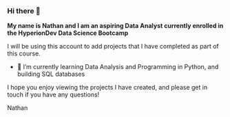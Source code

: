 ### Hi there 👋

**My name is Nathan and I am an aspiring Data Analyst currently enrolled in the HyperionDev Data Science Bootcamp**

I will be using this account to add projects that I have completed as part of this course.

- 🌱 I’m currently learning Data Analysis and Programming in Python, and building SQL databases

I hope you enjoy viewing the projects I have created, and please get in touch if you have any questions!

Nathan

